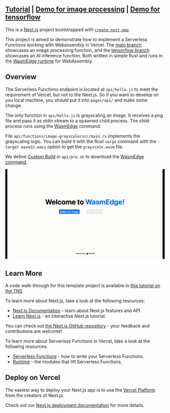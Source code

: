 ## [Tutorial](https://thenewstack.io/rust-and-webassembly-serverless-functions-in-vercel/) | [Demo for image processing](https://vercel-wasm-runtime.vercel.app/) | [Demo for tensorflow](https://vercel-wasm-runtime-cozpr5z84-wangshishuo1.vercel.app/)

This is a [Next.js](https://nextjs.org/) project bootstrapped with [`create-next-app`](https://github.com/vercel/next.js/tree/canary/packages/create-next-app).

This project is aimed to demonstrate how to implement a Serverless Functions working with Webassembly in Vercel. The [main branch](https://github.com/second-state/vercel-wasm-runtime/tree/main) showcases an image processing function, and the [tensorflow branch](https://github.com/second-state/vercel-wasm-runtime/tree/tensorflow) showcases an AI inference function. Both written in simple Rust and runs in the [WasmEdge runtime](https://github.com/WasmEdge/WasmEdge) for WebAssembly.

## Overview

The Serverless Functions endpoint is located at `api/hello.js` to meet the requirement of Vercel, but not to the Next.js. So if you want to develop on you local machine, you should put it into `pages/api/` and make some change.

The only function in `api/hello.js` is grayscaling an image. It receives a png file and pass it as stdin stream to a spawned child process. The child process runs using the [WasmEdge](https://github.com/WasmEdge/WasmEdge) command.

File `api/functions/image-grayscale/src/main.rs` implements the grayscaling logic. You can build it with the Rust `cargo` command with the `-target wasm32-wasi` option to get the `grayscale.wasm` file.

We define [Custom Build](https://vercel.com/docs/runtimes?query=vercel-build#advanced-usage/advanced-node-js-usage/custom-build-step-for-node-js) in `api/pre.sh` to download the [WasmEdge command](https://github.com/WasmEdge/WasmEdge/releases/tag/0.8.1). 

![](/vercel-wasmedge-runtime.gif)


## Learn More

A code walk-through for this template project is available in [this tutorial on the TNS](https://thenewstack.io/rust-and-webassembly-serverless-functions-in-vercel/).

To learn more about Next.js, take a look at the following resources:

- [Next.js Documentation](https://nextjs.org/docs) - learn about Next.js features and API.
- [Learn Next.js](https://nextjs.org/learn) - an interactive Next.js tutorial.

You can check out [the Next.js GitHub repository](https://github.com/vercel/next.js/) - your feedback and contributions are welcome!

To learn more about Serverless Functions in Vercel, take a look at the following resources:

- [Serverless Functions](https://vercel.com/docs/serverless-functions/introduction) - how to write your Serverless Functions.
- [Runtime](https://vercel.com/docs/runtimes) - the modules that lift Serverless Functions.

## Deploy on Vercel

The easiest way to deploy your Next.js app is to use the [Vercel Platform](https://vercel.com/import?utm_medium=default-template&filter=next.js&utm_source=create-next-app&utm_campaign=create-next-app-readme) from the creators of Next.js.

Check out our [Next.js deployment documentation](https://nextjs.org/docs/deployment) for more details.
